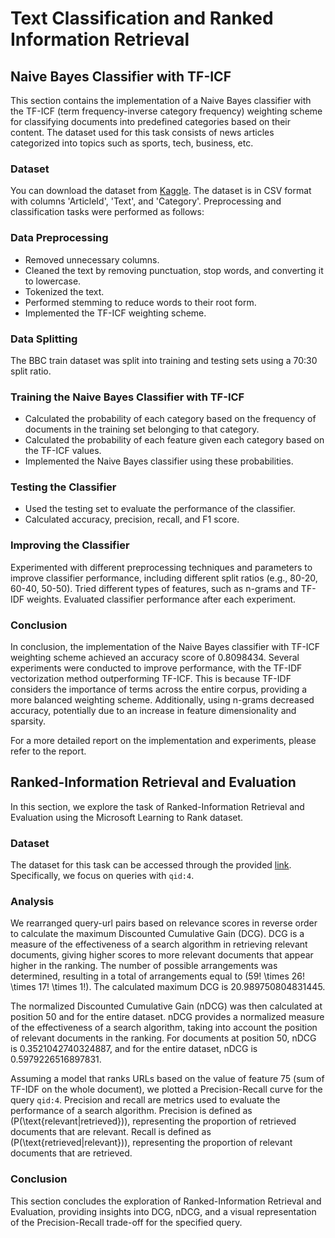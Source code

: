 # Text Classification and Ranked Information Retrieval

## Naive Bayes Classifier with TF-ICF

This section contains the implementation of a Naive Bayes classifier with the TF-ICF (term frequency-inverse category frequency) weighting scheme for classifying documents into predefined categories based on their content. The dataset used for this task consists of news articles categorized into topics such as sports, tech, business, etc.

### Dataset

You can download the dataset from [Kaggle](https://www.kaggle.com/competitions/learn-ai-bbc/data). The dataset is in CSV format with columns 'ArticleId', 'Text', and 'Category'. Preprocessing and classification tasks were performed as follows:

### Data Preprocessing

- Removed unnecessary columns.
- Cleaned the text by removing punctuation, stop words, and converting it to lowercase.
- Tokenized the text.
- Performed stemming to reduce words to their root form.
- Implemented the TF-ICF weighting scheme.

### Data Splitting

The BBC train dataset was split into training and testing sets using a 70:30 split ratio.

### Training the Naive Bayes Classifier with TF-ICF

- Calculated the probability of each category based on the frequency of documents in the training set belonging to that category.
- Calculated the probability of each feature given each category based on the TF-ICF values.
- Implemented the Naive Bayes classifier using these probabilities.

### Testing the Classifier

- Used the testing set to evaluate the performance of the classifier.
- Calculated accuracy, precision, recall, and F1 score.

### Improving the Classifier

Experimented with different preprocessing techniques and parameters to improve classifier performance, including different split ratios (e.g., 80-20, 60-40, 50-50).
Tried different types of features, such as n-grams and TF-IDF weights.
Evaluated classifier performance after each experiment.

### Conclusion

In conclusion, the implementation of the Naive Bayes classifier with TF-ICF weighting scheme achieved an accuracy score of 0.8098434. Several experiments were conducted to improve performance, with the TF-IDF vectorization method outperforming TF-ICF. This is because TF-IDF considers the importance of terms across the entire corpus, providing a more balanced weighting scheme. Additionally, using n-grams decreased accuracy, potentially due to an increase in feature dimensionality and sparsity.

For a more detailed report on the implementation and experiments, please refer to the report.

## Ranked-Information Retrieval and Evaluation

In this section, we explore the task of Ranked-Information Retrieval and Evaluation using the Microsoft Learning to Rank dataset.

### Dataset

The dataset for this task can be accessed through the provided [link](https://www.microsoft.com/en-us/research/project/mslr/?from=http%3A%2F%2Fresearch.microsoft.com%2Fen-us%2Fprojects%2Fmslr%2Fdownload.aspx%20). Specifically, we focus on queries with `qid:4`.

### Analysis

We rearranged query-url pairs based on relevance scores in reverse order to calculate the maximum Discounted Cumulative Gain (DCG). DCG is a measure of the effectiveness of a search algorithm in retrieving relevant documents, giving higher scores to more relevant documents that appear higher in the ranking. The number of possible arrangements was determined, resulting in a total of arrangements equal to \(59! \times 26! \times 17! \times 1!\). The calculated maximum DCG is 20.989750804831445.

The normalized Discounted Cumulative Gain (nDCG) was then calculated at position 50 and for the entire dataset. nDCG provides a normalized measure of the effectiveness of a search algorithm, taking into account the position of relevant documents in the ranking. For documents at position 50, nDCG is 0.3521042740324887, and for the entire dataset, nDCG is 0.5979226516897831.

Assuming a model that ranks URLs based on the value of feature 75 (sum of TF-IDF on the whole document), we plotted a Precision-Recall curve for the query `qid:4`. Precision and recall are metrics used to evaluate the performance of a search algorithm. Precision is defined as \(P(\text{relevant|retrieved})\), representing the proportion of retrieved documents that are relevant. Recall is defined as \(P(\text{retrieved|relevant})\), representing the proportion of relevant documents that are retrieved.

### Conclusion

This section concludes the exploration of Ranked-Information Retrieval and Evaluation, providing insights into DCG, nDCG, and a visual representation of the Precision-Recall trade-off for the specified query.




